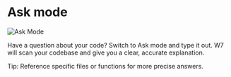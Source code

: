 # Ask mode

  <img src="images/askui.png" alt="Ask Mode" />

Have a question about your code? Switch to Ask mode and type it out. W7 will scan your codebase and give you a clear, accurate explanation.

Tip: Reference specific files or functions for more precise answers.
